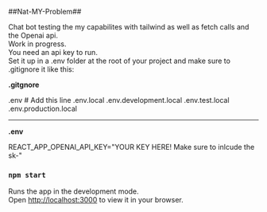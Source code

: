 ##Nat-MY-Problem##

Chat bot testing the my capabilites with tailwind as well as fetch calls and the Openai api.   
Work in progress.  
You need an api key to run.  
Set it up in a .env folder at the root of your project and make sure to .gitignore it like this:


**.gitgnore**

.env                # Add this line
.env.local
.env.development.local
.env.test.local
.env.production.local

-----------------------------------------

**.env**


REACT_APP_OPENAI_API_KEY="YOUR KEY HERE!  Make sure to inlcude the sk-"




### `npm start`

Runs the app in the development mode.\
Open [http://localhost:3000](http://localhost:3000) to view it in your browser.


